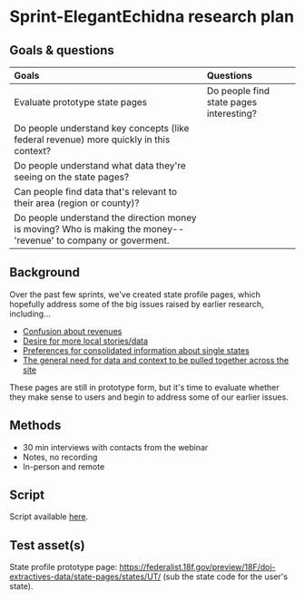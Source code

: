 # Sprint-ElegantEchidna research plan

## Goals & questions

Goals | Questions
:----- | :---------
Evaluate prototype state pages | Do people find state pages interesting?
 | Do people understand key concepts (like federal revenue) more quickly in this context?
 | Do people understand what data they're seeing on the state pages?
 | Can people find data that's relevant to their area (region or county)?
 | Do people understand the direction money is moving? Who is making the money-- 'revenue' to company or goverment.


## Background

Over the past few sprints, we've created state profile pages, which hopefully address some of the big issues raised by earlier research, including...

* [Confusion about revenues](https://github.com/18F/doi-extractives-data/issues/1260)
* [Desire for more local stories/data](https://github.com/18F/doi-extractives-data/blob/research/research/8_sprint-sarcasticseacow/sprint-sarcasticseacow_results.md#how-do-journalists-decide-if-something-is-interesting-and-worth-writing-about)
* [Preferences for consolidated information about single states](https://github.com/18F/doi-extractives-data/blob/research/research/8_sprint-sarcasticseacow/sprint-sarcasticseacow_results.md#how-do-people-want-to-use-our-data-what-were-they-trying-to-do-and-what-did-they-expect)
* [The general need for data and context to be pulled together across the site](https://github.com/18F/doi-extractives-data/blob/research/research/8_sprint-sarcasticseacow/sprint-sarcasticseacow_results.md#linking-related-information-and-data-across-the-site)

These pages are still in prototype form, but it's time to evaluate whether they make sense to users and begin to address some of our earlier issues.

## Methods

* 30 min interviews with contacts from the webinar
* Notes, no recording
* In-person and remote


## Script

Script available [here](https://github.com/18F/doi-extractives-data/blob/research/research/10_sprint-elegantechidna/sprint-elegantechidna_interview-script.md).


## Test asset(s)

State profile prototype page: https://federalist.18f.gov/preview/18F/doi-extractives-data/state-pages/states/UT/ (sub the state code for the user's state).

